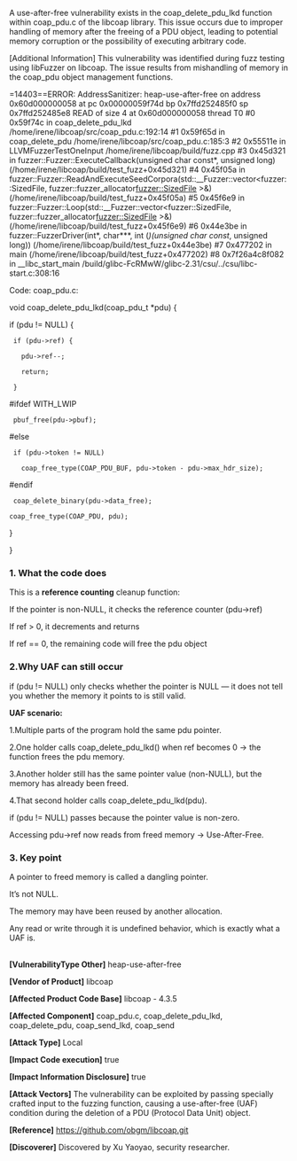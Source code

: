  A use-after-free vulnerability exists in the coap_delete_pdu_lkd function within coap_pdu.c of the libcoap library. This issue occurs due to improper handling of memory after the freeing of a PDU object, leading to potential memory corruption or the possibility of executing arbitrary code.

 
[Additional Information]
 This vulnerability was identified during fuzz testing using libFuzzer on libcoap. The issue results from mishandling of memory in the coap_pdu object management functions.
 
 =14403==ERROR: AddressSanitizer: heap-use-after-free on address 0x60d000000058 at pc 0x00000059f74d bp 0x7ffd252485f0 sp 0x7ffd252485e8
 READ of size 4 at 0x60d000000058 thread T0
     #0 0x59f74c in coap_delete_pdu_lkd /home/irene/libcoap/src/coap_pdu.c:192:14
     #1 0x59f65d in coap_delete_pdu /home/irene/libcoap/src/coap_pdu.c:185:3
     #2 0x55511e in LLVMFuzzerTestOneInput /home/irene/libcoap/build/fuzz.cpp
     #3 0x45d321 in fuzzer::Fuzzer::ExecuteCallback(unsigned char const*, unsigned long) (/home/irene/libcoap/build/test_fuzz+0x45d321)
     #4 0x45f05a in fuzzer::Fuzzer::ReadAndExecuteSeedCorpora(std::__Fuzzer::vector<fuzzer::SizedFile, fuzzer::fuzzer_allocator<fuzzer::SizedFile> >&) (/home/irene/libcoap/build/test_fuzz+0x45f05a)
     #5 0x45f6e9 in fuzzer::Fuzzer::Loop(std::__Fuzzer::vector<fuzzer::SizedFile, fuzzer::fuzzer_allocator<fuzzer::SizedFile> >&) (/home/irene/libcoap/build/test_fuzz+0x45f6e9)
     #6 0x44e3be in fuzzer::FuzzerDriver(int*, char***, int (*)(unsigned char const*, unsigned long)) (/home/irene/libcoap/build/test_fuzz+0x44e3be)
     #7 0x477202 in main (/home/irene/libcoap/build/test_fuzz+0x477202)
     #8 0x7f26a4c8f082 in __libc_start_main /build/glibc-FcRMwW/glibc-2.31/csu/../csu/libc-start.c:308:16

 Code:
 coap_pdu.c:
 
 void  coap_delete_pdu_lkd(coap_pdu_t *pdu) {
   
   if (pdu != NULL) {
   
     if (pdu->ref) {
     
       pdu->ref--;
       
       return;
       
     }
     
 #ifdef WITH_LWIP
 
     pbuf_free(pdu->pbuf);
     
 #else
 
     if (pdu->token != NULL)
     
       coap_free_type(COAP_PDU_BUF, pdu->token - pdu->max_hdr_size);
       
 #endif
 
     coap_delete_binary(pdu->data_free);
     
    coap_free_type(COAP_PDU, pdu);
    
  }
  
 }

### 1. What the code does
This is a **reference counting** cleanup function:

If the pointer is non-NULL, it checks the reference counter (pdu->ref)

If ref > 0, it decrements and returns

If ref == 0, the remaining code will free the pdu object

### 2.Why UAF can still occur
 if (pdu != NULL) only checks whether the pointer is NULL — it does not tell you whether the memory it points to is still valid.

**UAF scenario:**

1.Multiple parts of the program hold the same pdu pointer.

2.One holder calls coap_delete_pdu_lkd() when ref becomes 0 → the function frees the pdu memory.

3.Another holder still has the same pointer value (non-NULL), but the memory has already been freed.

4.That second holder calls coap_delete_pdu_lkd(pdu).

if (pdu != NULL) passes because the pointer value is non-zero.

Accessing pdu->ref now reads from freed memory → Use-After-Free.

### 3. Key point
A pointer to freed memory is called a dangling pointer.

It’s not NULL.

The memory may have been reused by another allocation.

Any read or write through it is undefined behavior, which is exactly what a UAF is.<br/>
<br/>



**[VulnerabilityType Other]**
 heap-use-after-free


**[Vendor of Product]**
libcoap


**[Affected Product Code Base]**
 libcoap - 4.3.5


 **[Affected Component]**
 coap_pdu.c, coap_delete_pdu_lkd, coap_delete_pdu, coap_send_lkd, coap_send


 **[Attack Type]**
 Local


 **[Impact Code execution]**
 true


 **[Impact Information Disclosure]**
 true


**[Attack Vectors]**
 The vulnerability can be exploited by passing specially crafted input to the fuzzing function, causing a use-after-free (UAF) condition during the deletion of a PDU (Protocol Data Unit) object.


 **[Reference]**
 https://github.com/obgm/libcoap.git


**[Discoverer]**
Discovered by Xu Yaoyao, security researcher.

